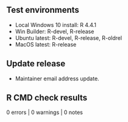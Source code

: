 ## Test environments

* Local Windows 10 install: R 4.4.1
* Win Builder: R-devel, R-release
* Ubuntu latest: R-devel, R-release, R-oldrel
* MacOS latest: R-release

## Update release

* Maintainer email address update.

## R CMD check results

0 errors | 0 warnings | 0 notes
